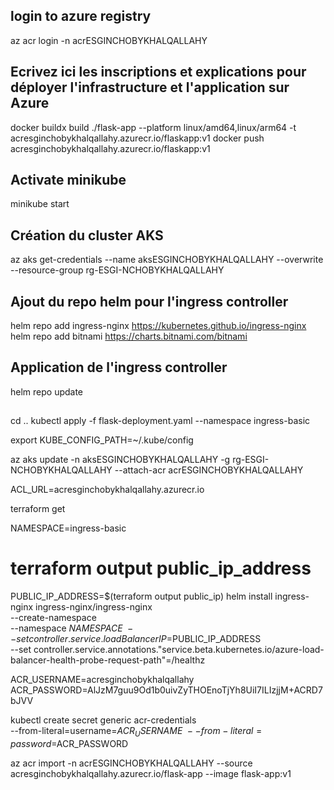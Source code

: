 



## login to azure registry
az acr login -n acrESGINCHOBYKHALQALLAHY

## Ecrivez ici les inscriptions et explications pour déployer l'infrastructure et l'application sur Azure
docker buildx build ./flask-app --platform linux/amd64,linux/arm64  -t acresginchobykhalqallahy.azurecr.io/flaskapp:v1
docker push acresginchobykhalqallahy.azurecr.io/flaskapp:v1

## Activate minikube
minikube start


## Création du cluster AKS
az aks get-credentials --name aksESGINCHOBYKHALQALLAHY --overwrite --resource-group rg-ESGI-NCHOBYKHALQALLAHY

## Ajout du repo helm pour l'ingress controller
helm repo add ingress-nginx https://kubernetes.github.io/ingress-nginx
helm repo add bitnami https://charts.bitnami.com/bitnami

## Application de l'ingress controller
helm repo update

## 
cd ..
kubectl apply -f flask-deployment.yaml --namespace ingress-basic

export KUBE_CONFIG_PATH=~/.kube/config

az aks update -n aksESGINCHOBYKHALQALLAHY -g rg-ESGI-NCHOBYKHALQALLAHY --attach-acr acrESGINCHOBYKHALQALLAHY

ACL_URL=acresginchobykhalqallahy.azurecr.io

terraform get 

NAMESPACE=ingress-basic
# terraform output public_ip_address
PUBLIC_IP_ADDRESS=$(terraform output public_ip)
helm install ingress-nginx ingress-nginx/ingress-nginx \
  --create-namespace \
  --namespace $NAMESPACE \
  --set controller.service.loadBalancerIP=$PUBLIC_IP_ADDRESS \
  --set controller.service.annotations."service\.beta\.kubernetes\.io/azure-load-balancer-health-probe-request-path"=/healthz

ACR_USERNAME=acresginchobykhalqallahy
ACR_PASSWORD=AlJzM7guu9Od1b0uivZyTHOEnoTjYh8UiI7ILIzjjM+ACRD7bJVV

kubectl create secret generic acr-credentials \
    --from-literal=username=$ACR_USERNAME \
    --from-literal=password=$ACR_PASSWORD



az acr import  -n acrESGINCHOBYKHALQALLAHY  --source acresginchobykhalqallahy.azurecr.io/flask-app --image flask-app:v1
